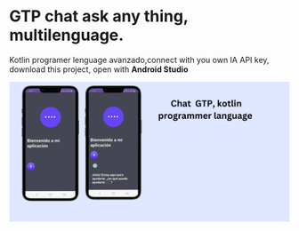 # GTP chat ask any thing, multilenguage.
Kotlin programer lenguage avanzado,connect with you own IA API key,
download this project, open with **Android Studio**
<p align="center"><img width="800" heigth="300" src="https://github.com/joatro/Chat.gtp/blob/master/Purple%20Blue%20Playful%20Modern%20Welcome%20Wedding%20Banner.png"></p>
